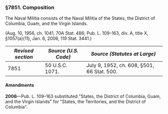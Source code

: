 ### §7851. Composition ###

The Naval Militia consists of the Naval Militia of the States, the District of Columbia, Guam, and the Virgin Islands.

(Aug. 10, 1956, ch. 1041, 70A Stat. 486; Pub. L. 109–163, div. A, title X, §1057(a)(11), Jan. 6, 2006, 119 Stat. 3441.)

|*Revised section*|*Source (U.S. Code)*|       *Source (Statutes at Large)*       |
|-----------------|--------------------|------------------------------------------|
|      7851       |  50 U.S.C. 1071.   |July 9, 1952, ch. 608, §501, 66 Stat. 500.|

#### Amendments ####

**2006**—Pub. L. 109–163 substituted "States, the District of Columbia, Guam, and the Virgin Islands" for "States, the Territories, and the District of Columbia".